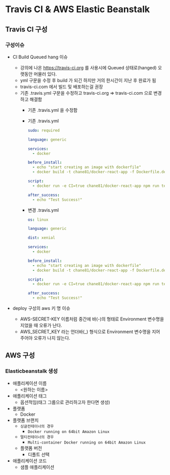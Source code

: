 # Travis CI & AWS Elastic Beanstalk

## Travis CI 구성

### 구성이슈

- CI Build Queued hang 이슈
  - 강의에 나온 <https://travis-ci.org> 를 사용시에 Queued 상태로(hanged) 오랫동안 머물러 있다.
  - yml 구문을 수정 후 build 가 되긴 하지만 거의 한시간이 지난 후 완료가 됨
  - travis-ci.com 에서 빌드 및 배포하는걸 권장
  - 기존 .travis.yml 구문을 수정하고 travis-ci.org => travis-ci.com 으로 변경하고 해결함
    - 기존 .travis.yml 을 수정함
    - 기존 .travis.yml

      ```yml
      sudo: required

      language: generic

      services:
        - docker

      before_install:
        - echo "start creating an image with dockerfile"
        - docker build -t chane81/docker-react-app -f Dockerfile.dev .

      script:
        - docker run -e CI=true chane81/docker-react-app npm run test -- --coverage

      after_success:
        - echo "Test Success!"
      ```

    - 변경 .travis.yml

      ```yml
      os: linux

      language: generic

      dist: xenial

      services:
        - docker

      before_install:
        - echo "start creating an image with dockerfile"
        - docker build -t chane81/docker-react-app -f Dockerfile.dev .

      script:
        - docker run -e CI=true chane81/docker-react-app npm run test -- --coverage

      after_success:
        - echo "Test Success!"
      ```

- deploy 구성의 aws 키 명 이슈
  - AWS-SECRET-KEY 이름처럼 중간에 바(-)의 형태로 Environment 변수명을 지었을 때 오류가 난다.
  - AWS_SECRET_KEY 라는 언더바(_) 형식으로 Environment 변수명을 지어 주어야 오류가 나지 않는다.

## AWS 구성

### Elasticbeanstalk 생성

- 애플리케이션 이름
  - <원하는 이름>
- 애플리케이션 태그
  - 옵션적임(태그 그룹으로 관리하고자 한다면 생성)
- 플랫폼
  - Docker
- 플랫폼 브랜치
  - `싱글컨테이너의 경우`
    - `Docker running on 64bit Amazon Linux`
  - `멀티컨테이너의 경우`
    - `Multi-container Docker running on 64bit Amazon Linux`
  - 플랫폼 버전
    - 디폴트 선택
- 애플리케이션 코드
  - 샘플 애플리케이션